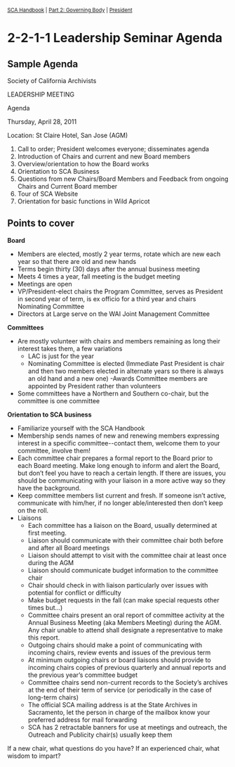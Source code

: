 <sup><a href="/sca-handbook/index.html">SCA Handbook</a>  |  <a href="../02_governing_body/index.html">Part 2: Governing Body</a>  |  <a href="../02_governing_body/02-02_president.html">President</a></sup>

# 2-2-1-1 Leadership Seminar Agenda
  
## Sample Agenda
  
Society of California Archivists

LEADERSHIP MEETING

Agenda

Thursday, April 28, 2011

Location: St Claire Hotel, San Jose (AGM)

  1. Call to order; President welcomes everyone; disseminates agenda
  2. Introduction of Chairs and current and new Board members
  3. Overview/orientation to how the Board works
  4. Orientation to SCA Business
  5. Questions from new Chairs/Board Members and Feedback from ongoing Chairs and Current Board member
  6. Tour of SCA Website
  7. Orientation for basic functions in Wild Apricot

## Points to cover
**Board**
- Members are elected, mostly 2 year terms, rotate which are new each year so that there are old and new hands
- Terms begin thirty (30) days after the annual business meeting
- Meets 4 times a year, fall meeting is the budget meeting
- Meetings are open
- VP/President-elect chairs the Program Committee, serves as President in second year of term, is ex officio for a third year and chairs Nominating Committee
- Directors at Large serve on the WAI Joint Management Committee

**Committees**
- Are mostly volunteer with chairs and members remaining as long their interest takes them, a few variations
  - LAC is just for the year
  - Nominating Committee is elected (Immediate Past President is chair and then two members elected in alternate years so there is always an old hand
and a new one)
  -Awards Committee members are appointed by President rather than
volunteers
- Some committees have a Northern and Southern co-chair, but the committee is one committee
  
**Orientation to SCA business**
- Familiarize yourself with the SCA Handbook
- Membership sends names of new and renewing members expressing interest in a specific committee--contact them, welcome them to your committee, involve them!
- Each committee chair prepares a formal report to the Board prior to each Board meeting. Make long enough to inform and alert the Board, but don’t feel you have
to reach a certain length. If there are issues, you should be communicating with your liaison in a more active way so they have the background.
- Keep committee members list current and fresh. If someone isn’t active, communicate with him/her, if no longer able/interested then don’t keep on the roll.
- Liaisons
  - Each committee has a liaison on the Board, usually determined at first meeting.
  - Liaison should communicate with their committee chair both before and after all Board meetings
  - Liaison should attempt to visit with the committee chair at least once during the AGM
  - Liaison should communicate budget information to the committee chair
  - Chair should check in with liaison particularly over issues with potential for conflict or difficulty
  - Make budget requests in the fall (can make special requests other times but...)
  - Committee chairs present an oral report of committee activity at the Annual Business Meeting (aka Members Meeting) during the AGM. Any chair unable to attend shall designate a representative to make this report.
  - Outgoing chairs should make a point of communicating with incoming chairs, review events and issues of the previous term
  - At minimum outgoing chairs or board liaisons should provide to incoming chairs copies of previous quarterly and annual reports and the previous year’s committee budget
  - Committee chairs send non-current records to the Society’s archives at the end of their term of service (or periodically in the case of long-term chairs)
  - The official SCA mailing address is at the State Archives in Sacramento, let the person in charge of the mailbox know your preferred address for mail forwarding
  - SCA has 2 retractable banners for use at meetings and outreach, the Outreach and Publicity chair(s) usually keep them

  
If a new chair, what questions do you have? If an experienced chair, what wisdom to impart?
